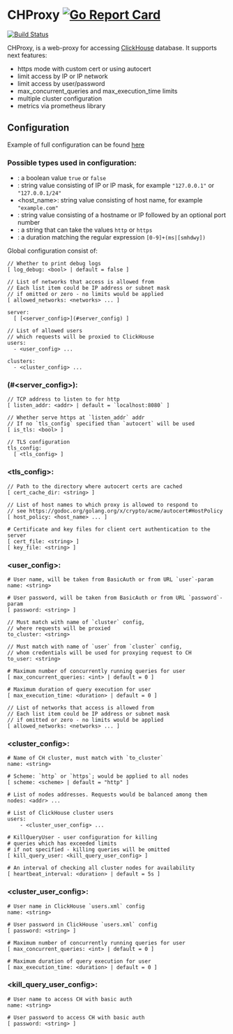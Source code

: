 # CHProxy [![Go Report Card](https://goreportcard.com/badge/github.com/Vertamedia/chproxy)](https://goreportcard.com/report/github.com/Vertamedia/chproxy)
[![Build Status](https://travis-ci.org/Vertamedia/chproxy.svg?branch=master)](https://travis-ci.org/Vertamedia/chproxy.svg?branch=master)


CHProxy, is a web-proxy for accessing [ClickHouse](https://clickhouse.yandex) database. It supports next features:

- https mode with custom cert or using autocert
- limit access by IP or IP network
- limit access by user/password
- max_concurrent_queries and max_execution_time limits
- multiple cluster configuration
- metrics via prometheus library


## Configuration

Example of full configuration can be found [here](https://github.com/Vertamedia/chproxy/blob/master/config/testdata/full.yml)


### Possible types used in configuration:

 - <bool>: a boolean value `true` or `false`
 - <networks>: string value consisting of IP or IP mask, for example `"127.0.0.1"` or `"127.0.0.1/24"`
 - <host_name>: string value consisting of host name, for example `"example.com"`
 - <addr>: string value consisting of a hostname or IP followed by an optional port number
 - <scheme>: a string that can take the values `http` or `https`
 - <duration>: a duration matching the regular expression `[0-9]+(ms|[smhdwy])`


Global configuration consist of:
```
// Whether to print debug logs
[ log_debug: <bool> | default = false ]

// List of networks that access is allowed from
// Each list item could be IP address or subnet mask
// if omitted or zero - no limits would be applied
[ allowed_networks: <networks> ... ]

server:
  [ [<server_config>](#server_config) ]

// List of allowed users
// which requests will be proxied to ClickHouse
users:
  - <user_config> ...

clusters:
  - <cluster_config> ...
```

### (#<server_config>):
```
// TCP address to listen to for http
[ listen_addr: <addr> | default = `localhost:8080` ]

// Whether serve https at `listen_addr` addr
// If no `tls_config` specified than `autocert` will be used
[ is_tls: <bool> ]

// TLS configuration
tls_config:
  [ <tls_config> ]
```

### <tls_config>:
```
// Path to the directory where autocert certs are cached
[ cert_cache_dir: <string> ]

// List of host names to which proxy is allowed to respond to
// see https://godoc.org/golang.org/x/crypto/acme/autocert#HostPolicy
[ host_policy: <host_name> ... ]

# Certificate and key files for client cert authentication to the server
[ cert_file: <string> ]
[ key_file: <string> ]
```

### <user_config>:
```
# User name, will be taken from BasicAuth or from URL `user`-param
name: <string>

# User password, will be taken from BasicAuth or from URL `password`-param
[ password: <string> ]

// Must match with name of `cluster` config,
// where requests will be proxied
to_cluster: <string>

// Must match with name of `user` from `cluster` config,
// whom credentials will be used for proxying request to CH
to_user: <string>

# Maximum number of concurrently running queries for user
[ max_concurrent_queries: <int> | default = 0 ]

# Maximum duration of query execution for user
[ max_execution_time: <duration> | default = 0 ]

// List of networks that access is allowed from
// Each list item could be IP address or subnet mask
// if omitted or zero - no limits would be applied
[ allowed_networks: <networks> ... ]

```

### <cluster_config>:
```
# Name of CH cluster, must match with `to_cluster`
name: <string>

# Scheme: `http` or `https`; would be applied to all nodes
[ scheme: <scheme> | default = "http" ]

# List of nodes addresses. Requests would be balanced among them
nodes: <addr> ...

# List of ClickHouse cluster users
users:
    - <cluster_user_config> ...

# KillQueryUser - user configuration for killing
# queries which has exceeded limits
# if not specified - killing queries will be omitted
[ kill_query_user: <kill_query_user_config> ]

# An interval of checking all cluster nodes for availability
[ heartbeat_interval: <duration> | default = 5s ]
```

### <cluster_user_config>:
```
# User name in ClickHouse `users.xml` config
name: <string>

# User password in ClickHouse `users.xml` config
[ password: <string> ]

# Maximum number of concurrently running queries for user
[ max_concurrent_queries: <int> | default = 0 ]

# Maximum duration of query execution for user
[ max_execution_time: <duration> | default = 0 ]
```

### <kill_query_user_config>:
```
# User name to access CH with basic auth
name: <string>

# User password to access CH with basic auth
[ password: <string> ]
```